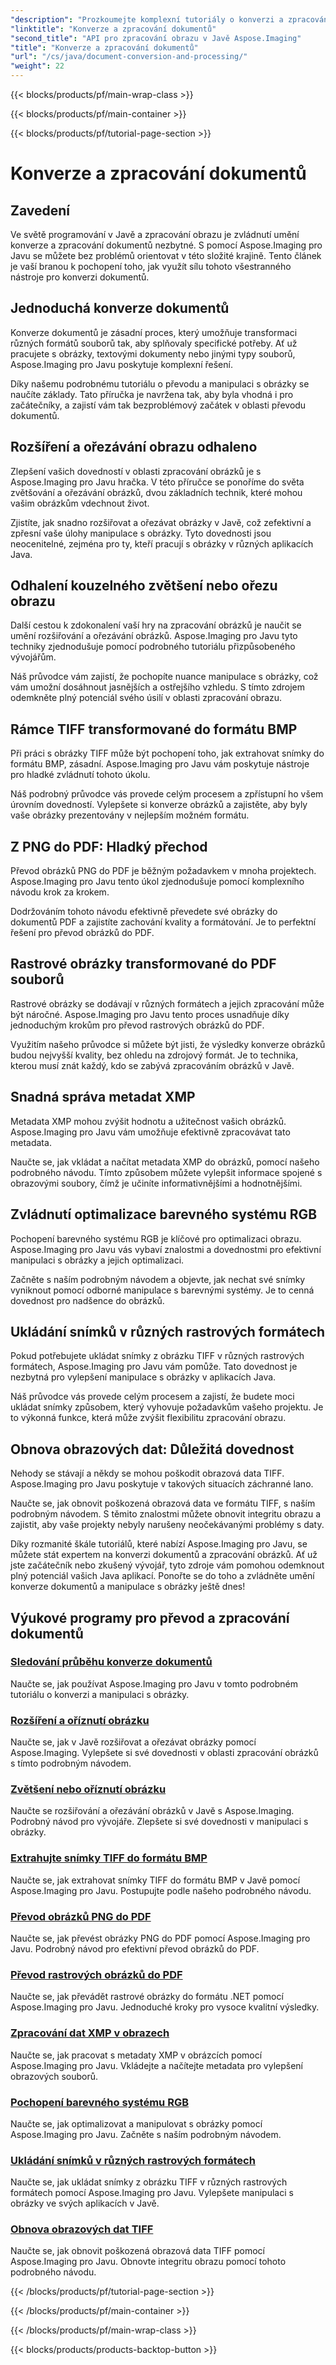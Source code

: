 ```yaml
---
"description": "Prozkoumejte komplexní tutoriály o konverzi a zpracování dokumentů pomocí Aspose.Imaging v Javě. Zvládněte manipulaci s obrázky a jejich transformaci s těmito tutoriály."
"linktitle": "Konverze a zpracování dokumentů"
"second_title": "API pro zpracování obrazu v Javě Aspose.Imaging"
"title": "Konverze a zpracování dokumentů"
"url": "/cs/java/document-conversion-and-processing/"
"weight": 22
---
```


{{< blocks/products/pf/main-wrap-class >}}

{{< blocks/products/pf/main-container >}}

{{< blocks/products/pf/tutorial-page-section >}}

# Konverze a zpracování dokumentů


## Zavedení

Ve světě programování v Javě a zpracování obrazu je zvládnutí umění konverze a zpracování dokumentů nezbytné. S pomocí Aspose.Imaging pro Javu se můžete bez problémů orientovat v této složité krajině. Tento článek je vaší branou k pochopení toho, jak využít sílu tohoto všestranného nástroje pro konverzi dokumentů.

## Jednoduchá konverze dokumentů

Konverze dokumentů je zásadní proces, který umožňuje transformaci různých formátů souborů tak, aby splňovaly specifické potřeby. Ať už pracujete s obrázky, textovými dokumenty nebo jinými typy souborů, Aspose.Imaging pro Javu poskytuje komplexní řešení.

Díky našemu podrobnému tutoriálu o převodu a manipulaci s obrázky se naučíte základy. Tato příručka je navržena tak, aby byla vhodná i pro začátečníky, a zajistí vám tak bezproblémový začátek v oblasti převodu dokumentů.

## Rozšíření a ořezávání obrazu odhaleno

Zlepšení vašich dovedností v oblasti zpracování obrázků je s Aspose.Imaging pro Javu hračka. V této příručce se ponoříme do světa zvětšování a ořezávání obrázků, dvou základních technik, které mohou vašim obrázkům vdechnout život.

Zjistíte, jak snadno rozšiřovat a ořezávat obrázky v Javě, což zefektivní a zpřesní vaše úlohy manipulace s obrázky. Tyto dovednosti jsou neocenitelné, zejména pro ty, kteří pracují s obrázky v různých aplikacích Java.

## Odhalení kouzelného zvětšení nebo ořezu obrazu

Další cestou k zdokonalení vaší hry na zpracování obrázků je naučit se umění rozšiřování a ořezávání obrázků. Aspose.Imaging pro Javu tyto techniky zjednodušuje pomocí podrobného tutoriálu přizpůsobeného vývojářům.

Náš průvodce vám zajistí, že pochopíte nuance manipulace s obrázky, což vám umožní dosáhnout jasnějších a ostřejšího vzhledu. S tímto zdrojem odemkněte plný potenciál svého úsilí v oblasti zpracování obrazu.

## Rámce TIFF transformované do formátu BMP

Při práci s obrázky TIFF může být pochopení toho, jak extrahovat snímky do formátu BMP, zásadní. Aspose.Imaging pro Javu vám poskytuje nástroje pro hladké zvládnutí tohoto úkolu.

Náš podrobný průvodce vás provede celým procesem a zpřístupní ho všem úrovním dovedností. Vylepšete si konverze obrázků a zajistěte, aby byly vaše obrázky prezentovány v nejlepším možném formátu.

## Z PNG do PDF: Hladký přechod

Převod obrázků PNG do PDF je běžným požadavkem v mnoha projektech. Aspose.Imaging pro Javu tento úkol zjednodušuje pomocí komplexního návodu krok za krokem.

Dodržováním tohoto návodu efektivně převedete své obrázky do dokumentů PDF a zajistíte zachování kvality a formátování. Je to perfektní řešení pro převod obrázků do PDF.

## Rastrové obrázky transformované do PDF souborů

Rastrové obrázky se dodávají v různých formátech a jejich zpracování může být náročné. Aspose.Imaging pro Javu tento proces usnadňuje díky jednoduchým krokům pro převod rastrových obrázků do PDF.

Využitím našeho průvodce si můžete být jisti, že výsledky konverze obrázků budou nejvyšší kvality, bez ohledu na zdrojový formát. Je to technika, kterou musí znát každý, kdo se zabývá zpracováním obrázků v Javě.

## Snadná správa metadat XMP

Metadata XMP mohou zvýšit hodnotu a užitečnost vašich obrázků. Aspose.Imaging pro Javu vám umožňuje efektivně zpracovávat tato metadata.

Naučte se, jak vkládat a načítat metadata XMP do obrázků, pomocí našeho podrobného návodu. Tímto způsobem můžete vylepšit informace spojené s obrazovými soubory, čímž je učiníte informativnějšími a hodnotnějšími.

## Zvládnutí optimalizace barevného systému RGB

Pochopení barevného systému RGB je klíčové pro optimalizaci obrazu. Aspose.Imaging pro Javu vás vybaví znalostmi a dovednostmi pro efektivní manipulaci s obrázky a jejich optimalizaci.

Začněte s naším podrobným návodem a objevte, jak nechat své snímky vyniknout pomocí odborné manipulace s barevnými systémy. Je to cenná dovednost pro nadšence do obrázků.

## Ukládání snímků v různých rastrových formátech

Pokud potřebujete ukládat snímky z obrázku TIFF v různých rastrových formátech, Aspose.Imaging pro Javu vám pomůže. Tato dovednost je nezbytná pro vylepšení manipulace s obrázky v aplikacích Java.

Náš průvodce vás provede celým procesem a zajistí, že budete moci ukládat snímky způsobem, který vyhovuje požadavkům vašeho projektu. Je to výkonná funkce, která může zvýšit flexibilitu zpracování obrazu.

## Obnova obrazových dat: Důležitá dovednost

Nehody se stávají a někdy se mohou poškodit obrazová data TIFF. Aspose.Imaging pro Javu poskytuje v takových situacích záchranné lano.

Naučte se, jak obnovit poškozená obrazová data ve formátu TIFF, s naším podrobným návodem. S těmito znalostmi můžete obnovit integritu obrazu a zajistit, aby vaše projekty nebyly narušeny neočekávanými problémy s daty.

Díky rozmanité škále tutoriálů, které nabízí Aspose.Imaging pro Javu, se můžete stát expertem na konverzi dokumentů a zpracování obrázků. Ať už jste začátečník nebo zkušený vývojář, tyto zdroje vám pomohou odemknout plný potenciál vašich Java aplikací. Ponořte se do toho a zvládněte umění konverze dokumentů a manipulace s obrázky ještě dnes!
## Výukové programy pro převod a zpracování dokumentů
### [Sledování průběhu konverze dokumentů](./monitor-document-conversion-progress/)
Naučte se, jak používat Aspose.Imaging pro Javu v tomto podrobném tutoriálu o konverzi a manipulaci s obrázky.
### [Rozšíření a oříznutí obrázku](./image-expansion-and-cropping/)
Naučte se, jak v Javě rozšiřovat a ořezávat obrázky pomocí Aspose.Imaging. Vylepšete si své dovednosti v oblasti zpracování obrázků s tímto podrobným návodem.
### [Zvětšení nebo oříznutí obrázku](./image-expansion-or-cropping/)
Naučte se rozšiřování a ořezávání obrázků v Javě s Aspose.Imaging. Podrobný návod pro vývojáře. Zlepšete si své dovednosti v manipulaci s obrázky.
### [Extrahujte snímky TIFF do formátu BMP](./extract-tiff-frames-to-bmp-format/)
Naučte se, jak extrahovat snímky TIFF do formátu BMP v Javě pomocí Aspose.Imaging pro Javu. Postupujte podle našeho podrobného návodu.
### [Převod obrázků PNG do PDF](./convert-png-images-to-pdf/)
Naučte se, jak převést obrázky PNG do PDF pomocí Aspose.Imaging pro Javu. Podrobný návod pro efektivní převod obrázků do PDF.
### [Převod rastrových obrázků do PDF](./convert-raster-images-to-pdf/)
Naučte se, jak převádět rastrové obrázky do formátu .NET pomocí Aspose.Imaging pro Javu. Jednoduché kroky pro vysoce kvalitní výsledky.
### [Zpracování dat XMP v obrazech](./xmp-data-handling-in-images/)
Naučte se, jak pracovat s metadaty XMP v obrázcích pomocí Aspose.Imaging pro Javu. Vkládejte a načítejte metadata pro vylepšení obrazových souborů.
### [Pochopení barevného systému RGB](./understanding-rgb-color-system/)
Naučte se, jak optimalizovat a manipulovat s obrázky pomocí Aspose.Imaging pro Javu. Začněte s naším podrobným návodem.
### [Ukládání snímků v různých rastrových formátech](./frame-saving-in-different-raster-formats/)
Naučte se, jak ukládat snímky z obrázku TIFF v různých rastrových formátech pomocí Aspose.Imaging pro Javu. Vylepšete manipulaci s obrázky ve svých aplikacích v Javě.
### [Obnova obrazových dat TIFF](./recovering-tiff-image-data/)
Naučte se, jak obnovit poškozená obrazová data TIFF pomocí Aspose.Imaging pro Javu. Obnovte integritu obrazu pomocí tohoto podrobného návodu.

{{< /blocks/products/pf/tutorial-page-section >}}

{{< /blocks/products/pf/main-container >}}

{{< /blocks/products/pf/main-wrap-class >}}

{{< blocks/products/products-backtop-button >}}